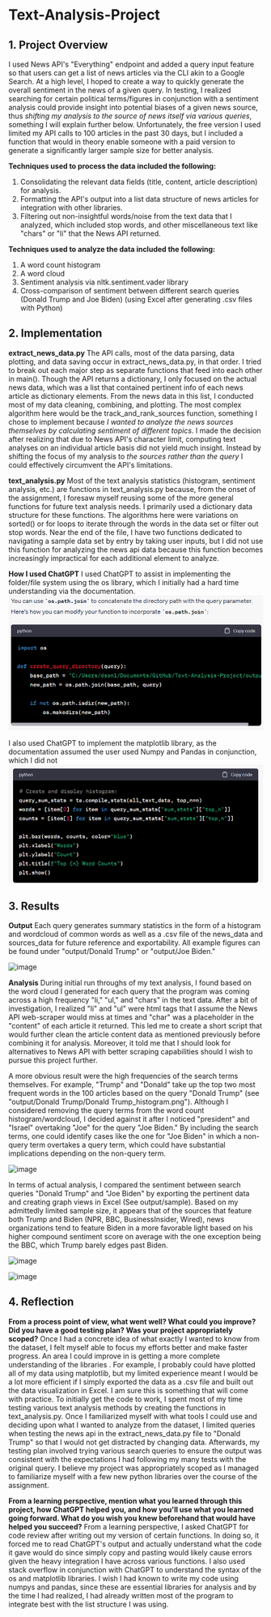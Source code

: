 # Text-Analysis-Project
 
## 1. Project Overview

I used News API's "Everything" endpoint and added a query input feature so that users can get a list of news articles via the CLI akin to a Google Search. At a high level, I hoped to create a way to quickly generate the overall sentiment in the news of a given query. In testing, I realized searching for certain political terms/figures in conjunction with a sentiment analysis could provide insight into potential biases of a given news source, thus *shifting my analysis to the source of news itself via various queries*, something I will explain further below. Unfortunately, the free version I used limited my API calls to 100 articles in the past 30 days, but I included a function that would in theory enable someone with a paid version to generate a significantly larger sample size for better analysis.

**Techniques used to process the data included the following:**
1. Consolidating the relevant data fields (title, content, article description) for analysis.
2. Formatting the API's output into a list data structure of news articles for integration with other libraries.
3. Filtering out non-insightful words/noise from the text data that I analyzed, which included stop words, and other miscellaneous text like "chars" or "li" that the News API returned. 

**Techniques used to analyze the data included the following:**
1. A word count histogram 
2. A word cloud 
3. Sentiment analysis via nltk.sentiment.vader library
4. Cross-comparison of sentiment between different search queries (Donald Trump and Joe Biden) (using Excel after generating .csv files with Python)


## 2. Implementation

**extract_news_data.py**
The API calls, most of the data parsing, data plotting, and data saving occur in extract_news_data.py, in that order. I tried to break out each major step as separate functions that feed into each other in main(). Though the API returns a dictionary, I only focused  on the actual news data, which was a list that contained pertinent info of each news article as dictionary elements. From the news data in this list, I conducted most of my data cleaning, combining, and plotting. The most complex algorithm here would be the track_and_rank_sources function, something I chose to implement because *I wanted to analyze the news sources themselves by calculating sentiment of different topics*. I made the decision after realizing that due to News API's character limit, computing text analyses on an individual article basis did not yield much insight. Instead by shifting the focus of my analysis to *the sources rather than the query* I could effectively circumvent the API's limitations.

**text_analysis.py**
Most of the text analysis statistics (histogram, sentiment analysis, etc.) are functions in text_analysis.py because, from the onset of the assignment, I foresaw myself reusing some of the more general functions for future text analysis needs. I primarily used a dictionary data structure for these functions. The algorithms here were variations on sorted() or for loops to iterate through the words in the data set or filter out stop words. Near the end of the file, I have two functions dedicated to navigating a sample data set by entry by taking user inputs, but I did not use this function for analyzing the news api data because this function becomes increasingly impractical for each additional element to analyze.

**How I used ChatGPT**
I used ChatGPT to assist in implementing the folder/file system using the os library, which I initially had a hard time understanding via the documentation. 
![OS w/ GPT help](image.png) 

I also used ChatGPT to implement the matplotlib library, as the documentation assumed the user used Numpy and Pandas in conjunction, which I did not
![Matplotlib w/ GPT help ](image-1.png)


## 3. Results 

**Output**
Each query generates summary statistics in the form of a histogram and wordcloud of common words as well as a .csv file of the news_data and sources_data for future reference and exportability. All example figures can be found under "output/Donald Trump" or "output/Joe Biden." 

![image](https://github.com/derek-son/Text-Analysis-Project/assets/66729575/4cadfc67-08d3-4f10-9f05-870ee91e97b8)


**Analysis**
During initial run throughs of my text analysis, I found based on the word cloud I generated for each query that the program was coming across a high frequency "li," "ul," and "chars" in the text data. After a bit of investigation, I realized "li" and "ul" were html tags that I assume the News API web-scraper would miss at times and "char" was a placeholder in the "content" of each article it returned. This led me to create a short script that would further clean the article content data as mentioned previously before combining it for analysis. Moreover, it told me that I should look for alternatives to News API with better scraping capabilities should I wish to pursue this project further.

A more obvious result were the high frequencies of the search terms themselves. For example, "Trump" and "Donald" take up the top two most frequent words in the 100 articles based on the query "Donald Trump" (see "output/Donald Trump/Donald Trump_histogram.png"). Although I considered removing the query terms from the word count histogram/wordcloud, I decided against it after I noticed "president" and "Israel" overtaking "Joe" for the query "Joe Biden." By including the search terms, one could identify cases like the one for "Joe Biden" in which a non-query term overtakes a query term, which could have substantial implications depending on the non-query term.

![image](https://github.com/derek-son/Text-Analysis-Project/assets/66729575/b935409e-eac6-4572-b010-aedc90ac029e)

In terms of actual analysis, I compared the sentiment between search queries "Donald Trump" and "Joe Biden" by exporting the pertinent data and creating graph views in Excel (See output/sample). Based on my admittedly limited sample size, it appears that of the sources that feature both Trump and Biden (NPR, BBC, BusinessInsider, Wired), news organizations tend to feature Biden in a more favorable light based on his higher compound sentiment score on average with the one exception being the BBC, which Trump barely edges past Biden.

![image](https://github.com/derek-son/Text-Analysis-Project/assets/66729575/06c1676a-86a2-4d8d-ab26-82f8d175c0d4)

![image](https://github.com/derek-son/Text-Analysis-Project/assets/66729575/bdffd26d-e880-4725-ad28-34e733af7bb2)


## 4. Reflection

**From a process point of view, what went well? What could you improve? Did you have a good testing plan? Was your project appropriately scoped?**
Once I had a concrete idea of what exactly I wanted to know from the dataset, I felt myself able to focus my efforts better and make faster progress. An area I could improve in is getting a more complete understanding of the libraries . For example, I probably could have plotted all of my data using matplotlib, but my limited experience meant I would be a lot more efficient if I simply exported the data as a .csv file and built out the data visualization in Excel. I am sure this is something that will come with practice. To initially get the code to work, I spent most of my time testing various text analysis methods by creating the functions in text_analysis.py. Once I familiarized myself with what tools I could use and deciding upon what I wanted to analyze from the dataset, I limited queries when testing the news api in the extract_news_data.py file to "Donald Trump" so that I would not get distracted by changing data. Afterwards, my testing plan involved trying various search queries to ensure the output was consistent with the expectations I had following my many tests with the original query. I believe my project was appropriately scoped as I managed to familiarize myself with a few new python libraries over the course of the assignment.

**From a learning perspective, mention what you learned through this project, how ChatGPT helped you, and how you'll use what you learned going forward. What do you wish you knew beforehand that would have helped you succeed?**
From a learning perspective, I asked ChatGPT for code review after writing out my version of certain functions. In doing so, it forced me to read ChatGPT's output and actually understand what the code it gave would do since simply copy and pasting would likely cause errors given the heavy integration I have across various functions. I also used stack overflow in conjunction with ChatGPT to understand the syntax of the os and matplotlib libraries. I wish I had known to write my code using numpys and pandas, since these are essential libraries for analysis and by the time I had realized, I had already written most of the program to integrate best with the list structure I was using.
